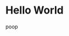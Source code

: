 <!DOCTYPE html>
<html>
	<head>
		<title>nunahuralshamikh.github.io</title>
	</head>
	<body>
		<h1>Hello World</h1>
		<p>poop</p>
	</body>
</html>
